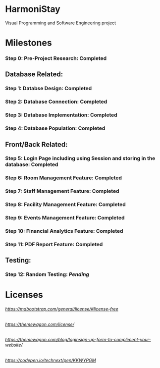 # HarmoniStay
Visual Programming and Software Engineering project

# Milestones


### **Step 0**: Pre-Project Research: **Completed**

## Database Related:

### **Step 1**: Databse Design: **Completed**

### **Step 2**: Database Connection: **Completed**

### **Step 3**: Database Implementation: **Completed**

### **Step 4**: Database Population: **Completed**

## Front/Back Related:

### **Step 5**: Login Page including using Session and storing in the database: **Completed**

### **Step 6**: Room Management Feature: **Completed**

### **Step 7**: Staff Management Feature: **Completed**

### **Step 8**: Facility Management Feature: **Completed**

### **Step 9**: Events Management Feature: **Completed**

### **Step 10**: Financial Analytics Feature: **Completed**

### **Step 11**: PDF Report Feature: **Completed**

## Testing:

### **Step 12**: Random Testing: *Pending*

# Licenses
###### https://mdbootstrap.com/general/license/#license-free
###### https://themewagon.com/license/
###### https://themewagon.com/blog/loginsign-up-form-to-compliment-your-website/
###### https://codepen.io/technext/pen/KKWYPGM


